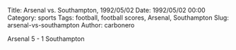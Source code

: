 Title: Arsenal vs. Southampton, 1992/05/02
Date: 1992/05/02 00:00
Category: sports
Tags: football, football scores, Arsenal, Southampton
Slug: arsenal-vs-southampton
Author: carbonero


Arsenal 5 - 1 Southampton
